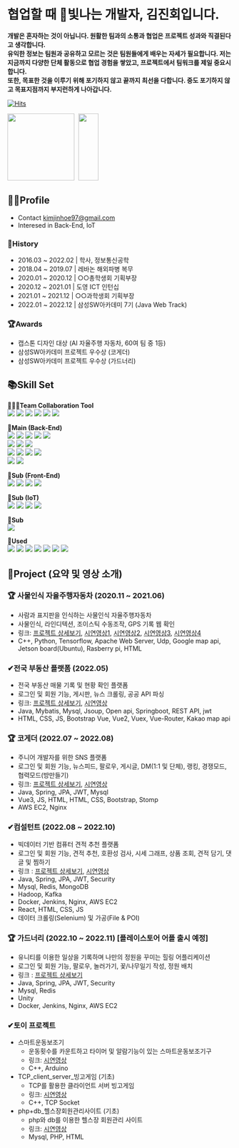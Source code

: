 # 협업할 때 🎇빛나는 개발자, 김진회입니다.
**개발은 혼자하는 것이 아닙니다. 원활한 팀과의 소통과 협업은 프로젝트 성과와 직결된다고 생각합니다.  
유익한 정보는 팀원과 공유하고 모르는 것은 팀원들에게 배우는 자세가 필요합니다. 저는 지금까지 다양한 단체 활동으로 협업 경험을 쌓았고, 프로젝트에서 팀워크를 제일 중요시합니다.** <br>
**또한, 목표한 것을 이루기 위해 포기하지 않고 끝까지 최선을 다합니다. 중도 포기하지 않고 목표지점까지 부지런하게 나아갑니다.**

[![Hits](https://hits.seeyoufarm.com/api/count/incr/badge.svg?url=https%3A%2F%2Fgithub.com%2FKimJinHoe&count_bg=%23BE83E1&title_bg=%2370329E&icon=&icon_color=%23E7E7E7&title=%EB%B0%A9%EB%AC%B8%EC%9E%90%EC%88%98&edge_flat=false)](https://hits.seeyoufarm.com)

<a href= "https://solved.ac/kku64r"> <img src="http://mazassumnida.wtf/api/v2/generate_badge?boj=kku64r" style="height:150px;"></img></a>
<a href="https://velog.io/@kku64r">
    <img src="http://img.shields.io/badge/-velog-1FC896?style=flat&logo=Velog&link=https://velog.io/@kku64r"
         style="width:30%; height:150px; margin-left:5px; margin-right:5px;"/>
</a>

## 👨‍💼Profile
- Contact kimjinhoe97@gmail.com
- Interesed in Back-End, IoT
### 📆History
- 2016.03 ~ 2022.02 | 학사, 정보통신공학
- 2018.04 ~ 2019.07 | 레바논 해외파병 복무
- 2020.01 ~ 2020.12 | ○○총학생회 기획부장
- 2020.12 ~ 2021.01 | 도영 ICT 인턴십
- 2021.01 ~ 2021.12 | ○○과학생회 기획부장
- 2022.01 ~ 2022.12 | 삼성SW아카데미 7기 (Java Web Track) 
### 🏆Awards
- 캡스톤 디자인 대상 (AI 자율주행 자동차, 60여 팀 중 1등)
- 삼성SW아카데미 프로젝트 우수상 (코게더)
- 삼성SW아카데미 프로젝트 우수상 (가드너리)

## 📚Skill Set
👨‍👦‍👦**Team Collaboration Tool**<br>
<img src="https://img.shields.io/badge/gitlab-FC6D26?style=for-the-badge&logo=gitlab&logoColor=white&width=20px"> <!-- 깃랩 -->
<img src="https://img.shields.io/badge/Jira-0052CC?style=for-the-badge&logo=jira software&logoColor=white&width=20px"> <!-- 지라 -->
<img src="https://img.shields.io/badge/notion-F24E1E?style=for-the-badge&logo=notion&logoColor=white&width=20px"> <!-- 노션 -->
<img src="https://img.shields.io/badge/postman-FF6C37?style=for-the-badge&logo=postman&logoColor=white&width=20px"> <!-- 포스트맨 -->
<img src="https://img.shields.io/badge/swagger-6DB33F?style=for-the-badge&logo=swagger&logoColor=white&width=20px"> <!-- swagger -->
<img src="https://img.shields.io/badge/figma-F24E1E?style=for-the-badge&logo=rest docs&logoColor=white&width=20px"> <!-- 피그마 -->

🌱**Main (Back-End)**<br>
<img src="https://img.shields.io/badge/JAVA-007396?style=for-the-badge&logo=java&logoColor=white&width=20px"> <!-- 자바 -->
<img src="https://img.shields.io/badge/JPA-000000?style=for-the-badge&logo=JPA&logoColor=white"> <!-- 스프링 -->
<img src="https://img.shields.io/badge/Spring-6DB33F?style=for-the-badge&logo=Spring&logoColor=white"> <!-- JPA -->
<img src="https://img.shields.io/badge/JSP-F37626?style=for-the-badge&logo=JSP&logoColor=white"> <!-- JSP -->
<img src="https://img.shields.io/badge/mybatis-E7352C?style=for-the-badge&logo=mybatis&logoColor=white"> <!-- mybatis -->
<br>
<img src="https://img.shields.io/badge/mysql-4479A1?style=for-the-badge&logo=mysql&logoColor=white"> <!-- mysql -->
<img src="https://img.shields.io/badge/mongodb-47A248?style=for-the-badge&logo=mongodb&logoColor=white"> <!-- mongodb -->
<img src="https://img.shields.io/badge/redis-DC382D?style=for-the-badge&logo=redis&logoColor=white"> <!-- redis -->
<br>
<img src="https://img.shields.io/badge/amazon ec2-FF9900?style=for-the-badge&logo=amazon ec2&logoColor=white"> <!-- aws ec2 -->
<img src="https://img.shields.io/badge/docker-2496ED?style=for-the-badge&logo=docker&logoColor=white"> <!-- docker -->
<img src="https://img.shields.io/badge/jenkins-D24939?style=for-the-badge&logo=jenkins&logoColor=white"> <!-- jenkins -->
<img src="https://img.shields.io/badge/nginx-009639?style=for-the-badge&logo=nginx&logoColor=white"> <!-- nginx -->
<br>
<img src="https://img.shields.io/badge/gradle-02303A?style=for-the-badge&logo=gradle&logoColor=white"> <!-- gradle -->
<img src="https://img.shields.io/badge/maven-C71A36?style=for-the-badge&logo=apache maven&logoColor=white"> <!-- maven -->

🌱**Sub (Front-End)**<br>
<img src="https://img.shields.io/badge/vue.js-4FC08D?style=for-the-badge&logo=vue.js&logoColor=white"> <!-- vue -->
<img src="https://img.shields.io/badge/javascript-F7DF1E?style=for-the-badge&logo=javascript&logoColor=black"> <!-- js -->
<img src="https://img.shields.io/badge/html-E34F26?style=for-the-badge&logo=html5&logoColor=white"> <!-- html -->
<img src="https://img.shields.io/badge/css-1572B6?style=for-the-badge&logo=css3&logoColor=white"> <!-- css -->

🌱**Sub (IoT)**<br>
<img src="https://img.shields.io/badge/C++-00599C?style=for-the-badge&logo=C++&logoColor=white">
<img src="https://img.shields.io/badge/Raspberry Pi-A22846?style=for-the-badge&logo=Raspberry Pi&logoColor=white">
<img src="https://img.shields.io/badge/Arduino-00979D?style=for-the-badge&logo=Arduino&logoColor=white">
<img src="https://img.shields.io/badge/Linux-FCC624?style=for-the-badge&logo=Linux&logoColor=white">

🌱**Sub**<br>
<img src="https://img.shields.io/badge/Python-3776AB?style=for-the-badge&logo=Python&logoColor=black">

🌱**Used**<br>
<img src="https://img.shields.io/badge/TensorFlow-FF6F00?style=for-the-badge&logo=TensorFlow&logoColor=white">
<img src="https://img.shields.io/badge/YOLO-00FFFF?style=for-the-badge&logo=YOLO&logoColor=white">
<img src="https://img.shields.io/badge/jquery-0769AD?style=for-the-badge&logo=jquery&logoColor=white">
<img src="https://img.shields.io/badge/JWT-000000?style=for-the-badge&logo=JSON Web Tokens&logoColor=white">
<img src="https://img.shields.io/badge/Node.js-339933?style=for-the-badge&logo=Node.js&logoColor=white">
<img src="https://img.shields.io/badge/PHP-777BB4?style=for-the-badge&logo=PHP&logoColor=white">
<img src="https://img.shields.io/badge/bootstrap-7952B3?style=for-the-badge&logo=bootstrap&logoColor=white"> <!-- bootstrap -->



## 📑Project (요약 및 영상 소개)
### 🏆 사물인식 자율주행자동차 (2020.11 ~ 2021.06)
- 사람과 표지판을 인식하는 사물인식 자율주행자동차
- 사물인식, 라인디텍션, 조이스틱 수동조작, GPS 기록 웹 확인
- 링크: <a href="https://github.com/KimJinHoe/Object-Detection-Selft-driving-car">프로젝트 상세보기</a>, <a href="https://youtu.be/qqEinrXe1Xc">시연영상1</a>, <a href="https://youtu.be/dDcg7obU7f8">시연영상2</a>, <a href="https://youtu.be/HmNBLpgIgf8">시연영상3</a>, <a href="https://youtu.be/qWFQqPSNTcI">시연영상4</a><br>
- C++, Python, Tensorflow, Apache Web Server, Udp, Google map api, Jetson board(Ubuntu), Rasberry pi, HTML

### ✔전국 부동산 플랫폼 (2022.05)
- 전국 부동산 매물 기록 및 현황 확인 플랫폼
- 로그인 및 회원 기능, 게시판, 뉴스 크롤링, 공공 API 파싱
- 링크: <a href="https://github.com/KimJinHoe/ApartmentSaleRecordPlatform">프로젝트 상세보기</a>, <a href="https://youtu.be/gKxUcRZ2uz0">시연영상</a> <br>
- Java, Mybatis, Mysql, Jsoup, Open api, Springboot, REST API, jwt
- HTML, CSS, JS, Bootstrap Vue, Vue2, Vuex, Vue-Router, Kakao map api

### 🏆 코게더 (2022.07 ~ 2022.08)
- 주니어 개발자를 위한 SNS 플랫폼
- 로그인 및 회원 기능, 뉴스피드, 팔로우, 게시글, DM(1:1 및 단체), 랭킹, 경쟁모드, 협력모드(방만들기)
- 링크: <a href="https://github.com/KimJinHoe/Cogether">프로젝트 상세보기</a>, <a href="https://youtu.be/CAdFhVhvNr4">시연영상</a><br>
- Java, Spring, JPA, JWT, Mysql
- Vue3, JS, HTML, HTML, CSS, Bootstrap, Stomp
- AWS EC2, Nginx

### ✔컴설턴트 (2022.08 ~ 2022.10)
- 빅데이터 기반 컴퓨터 견적 추천 플랫폼
- 로그인 및 회원 기능, 견적 추천, 호환성 검사, 시세 그래프, 상품 조회, 견적 담기, 댓글 및 찜하기 
- 링크 : <a href="https://github.com/KimJinHoe/Comsultant">프로젝트 상세보기</a>, <a href="https://www.youtube.com/watch?v=UzseH60O1V8">시연영상</a><br>
- Java, Spring, JPA, JWT, Security
- Mysql, Redis, MongoDB
- Hadoop, Kafka
- Docker, Jenkins, Nginx, AWS EC2
- React, HTML, CSS, JS
- 데이터 크롤링(Selenium) 및 가공(File & POI)

### 🏆 가드너리 (2022.10 ~ 2022.11) [플레이스토어 어플 출시 예정]
- 유니티를 이용한 일상을 기록하며 나만의 정원을 꾸미는 힐링 어플리케이션
- 로그인 및 회원 기능, 팔로우, 놀러가기, 꽃/나무일기 작성, 정원 배치
- 링크 : <a href="https://github.com/KimJinHoe/Gardenary">프로젝트 상세보기</a>
- Java, Spring, JPA, JWT, Security
- Mysql, Redis
- Unity
- Docker, Jenkins, Nginx, AWS EC2

### ✔토이 프로젝트
- 스마트운동보조기
    - 운동횟수를 카운트하고 타이머 및 알람기능이 있는 스마트운동보조기구
    - 링크: <a href="https://youtu.be/taXZsPlkWdA">시연영상</a><br>
    - C++, Arduino 
- TCP_client_server_빙고게임 (기초)
    - TCP를 활용한 클라이언트 서버 빙고게임
    - 링크: <a href="https://youtu.be/U41Uf3tsJYA">시연영상</a><br>
    - C++, TCP Socket
- php+db_헬스장회원관리사이트 (기초)
    - php와 db를 이용한 헬스장 회원관리 사이트
    - 링크: <a href="https://youtu.be/3FmeCHIPPu0">시연영상</a><br>
    - Mysql, PHP, HTML

